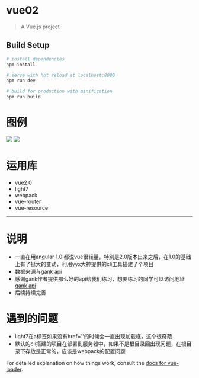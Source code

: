# vue02

> A Vue.js project

## Build Setup

``` bash
# install dependencies
npm install

# serve with hot reload at localhost:8080
npm run dev

# build for production with minification
npm run build
```
# 图例

<img style="display:inline-block" src="https://raw.githubusercontent.com/tanxuxu/gankbook/master/src/assets/1.png"/>
<img  style="display:inline-block"  src="https://raw.githubusercontent.com/tanxuxu/gankbook/master/src/assets/2.png"/>

# 运用库
* vue2.0    
* light7
* webpack
* vue-router
* vue-resource

***

# 说明
* 一直在用angular 1.0  都说vue很轻量，特别是2.0版本出来之后，在1.0的基础上有了挺大的变动，利用yyx大神提供的cli工具搭建了个项目
* 数据来源与gank api
* 感谢gank作者提供那么好的api给我们练习，想要练习的同学可以访问地址[gank api](http://gank.io/api)
* 后续持续完善

# 遇到的问题
* light7在a标签如果没有href=''的时候会一直出现加载框，这个很奇葩
* 默认的cli搭建的项目在部署到服务器中，如果不是根目录回出现问题，在根目录下存放是正常的，应该是webpack的配置问题




For detailed explanation on how things work, consult the [docs for vue-loader](http://vuejs.github.io/vue-loader).
